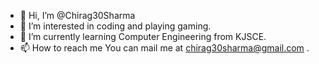 - 👋 Hi, I’m @Chirag30Sharma
- 👀 I’m interested in coding and playing gaming.
- 🌱 I’m currently learning Computer Engineering from KJSCE.
- 📫 How to reach me You can mail me at chirag30sharma@gmail.com .

<!---
Chirag30Sharma/Chirag30Sharma is a ✨ special ✨ repository because its `README.md` (this file) appears on your GitHub profile.
You can click the Preview link to take a look at your changes.
--->
